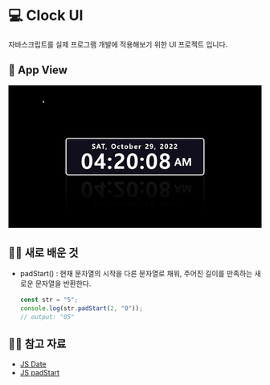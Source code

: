 # 💻 Clock UI

자바스크립트를 실제 프로그램 개발에 적용해보기 위한 UI 프로젝트 입니다.

## 📸 App View

<p align="center"><img src="img/clock.gif" width="600" /></p>

## 🧑‍💻 새로 배운 것

- padStart() : 현재 문자열의 시작을 다른 문자열로 채워, 주어진 길이를 만족하는 새로운 문자열을 반환한다.
  ```javascript
  const str = "5";
  console.log(str.padStart(2, "0"));
  // output: "05"
  ```

## ✍🏻 참고 자료

- [JS Date](https://developer.mozilla.org/ko/docs/Web/JavaScript/Reference/Global_Objects/Date)
- [JS padStart](https://developer.mozilla.org/ko/docs/Web/JavaScript/Reference/Global_Objects/String/padStart)
